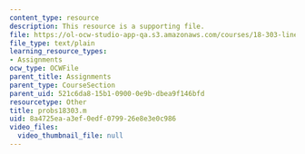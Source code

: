```yaml
---
content_type: resource
description: This resource is a supporting file.
file: https://ol-ocw-studio-app-qa.s3.amazonaws.com/courses/18-303-linear-partial-differential-equations-fall-2006/8a4725eaa3ef0edf079926e8e3e0c986_probs18303.m
file_type: text/plain
learning_resource_types:
- Assignments
ocw_type: OCWFile
parent_title: Assignments
parent_type: CourseSection
parent_uid: 521c6da8-15b1-0900-0e9b-dbea9f146bfd
resourcetype: Other
title: probs18303.m
uid: 8a4725ea-a3ef-0edf-0799-26e8e3e0c986
video_files:
  video_thumbnail_file: null
---
```

